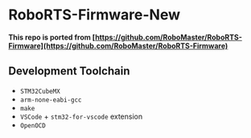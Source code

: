 # RoboRTS-Firmware-New

__This repo is ported from [https://github.com/RoboMaster/RoboRTS-Firmware](https://github.com/RoboMaster/RoboRTS-Firmware)__

## Development Toolchain
- `STM32CubeMX` 
- `arm-none-eabi-gcc`
- `make`
- `VSCode` + `stm32-for-vscode` extension
- `OpenOCD`